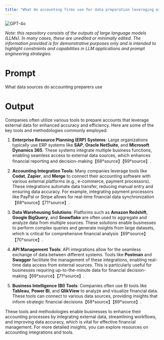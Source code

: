 ```yaml
---
title: "What do accounting firms use for data preparation leveraging external sources"
---
```

![GPT-4o](https://img.shields.io/badge/GPT--4o-3333FF?style=for-the-badge&logo=openai&logoColor=white)



*Note: this repository consists of the outputs of large language models (LLMs). In many cases, these are unedited or minimally edited. The information provided is for demonstrative purposes only and is intended to highlight constraints and capabilities in LLM applications and prompt engineering strategies.*


# Prompt

What data sources do accounting preparers use

# Output

Companies often utilize various tools to prepare accounts that leverage external data for enhanced accuracy and efficiency. Here are some of the key tools and methodologies commonly employed:

1. **Enterprise Resource Planning (ERP) Systems**: Large organizations typically use ERP systems like **SAP**, **Oracle NetSuite**, and **Microsoft Dynamics 365**. These systems integrate multiple business functions, enabling seamless access to external data sources, which enhances financial reporting and decision-making【68†source】【69†source】.

2. **Accounting Integration Tools**: Many companies leverage tools like **Codat**, **Zapier**, and **Merge** to connect their accounting software with various external platforms (e.g., e-commerce, payment processors). These integrations automate data transfer, reducing manual entry and ensuring data accuracy. For example, integrating payment processors like PayPal or Stripe allows for real-time financial data synchronization【68†source】【71†source】.

3. **Data Warehousing Solutions**: Platforms such as **Amazon Redshift**, **Google BigQuery**, and **Snowflake** are often used to aggregate and analyze data from multiple sources. These solutions enable businesses to perform complex queries and generate insights from large datasets, which is critical for comprehensive financial analysis【69†source】【70†source】.

4. **API Management Tools**: API integrations allow for the seamless exchange of data between different systems. Tools like **Postman** and **Swagger** facilitate the management of these integrations, enabling real-time data access from external sources. This is particularly useful for businesses requiring up-to-the-minute data for financial decision-making【69†source】【71†source】.

5. **Business Intelligence (BI) Tools**: Companies often use BI tools like **Tableau**, **Power BI**, and **QlikView** to analyze and visualize financial data. These tools can connect to various data sources, providing insights that inform strategic financial decisions【68†source】【69†source】.

These tools and methodologies enable businesses to enhance their accounting processes by integrating external data, streamlining workflows, and improving data accuracy, which is vital for effective financial management. For more detailed insights, you can explore resources on accounting integrations and tools.